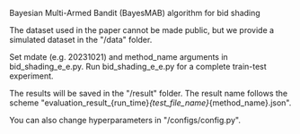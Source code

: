Bayesian Multi-Armed Bandit (BayesMAB) algorithm for bid shading

The dataset used in the paper cannot be made public, but we provide a simulated dataset in the "/data" folder.

Set mdate (e.g. 20231021) and method_name arguments in bid_shading_e_e.py.
Run bid_shading_e_e.py for a complete train-test experiment.

The results will be saved in the "/result" folder. The result name follows the scheme "evaluation_result_{run_time}_{test_file_name}_{method_name}.json".

You can also change hyperparameters in "/configs/config.py".
